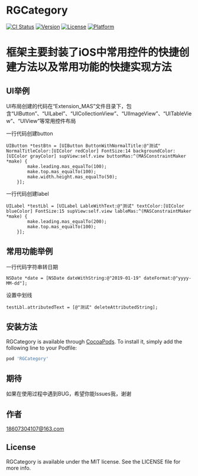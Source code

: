 # RGCategory

[![CI Status](https://img.shields.io/travis/18607304107@163.com/RGCategory.svg?style=flat)](https://travis-ci.org/18607304107@163.com/RGCategory)
[![Version](https://img.shields.io/cocoapods/v/RGCategory.svg?style=flat)](https://cocoapods.org/pods/RGCategory)
[![License](https://img.shields.io/cocoapods/l/RGCategory.svg?style=flat)](https://cocoapods.org/pods/RGCategory)
[![Platform](https://img.shields.io/cocoapods/p/RGCategory.svg?style=flat)](https://cocoapods.org/pods/RGCategory)

# 框架主要封装了iOS中常用控件的快捷创建方法以及常用功能的快捷实现方法

## UI举例

UI布局创建的代码在“Extension_MAS”文件目录下，包含“UIButton”、“UILabel”、“UICollectionView”、“UIImageView”、“UITableView”、“UIView”等常用控件布局

一行代码创建button

```
UIButton *testBtn = [UIButton ButtonWithNormalTitle:@"测试" NormalTitleColor:[UIColor redColor] FontSize:14 backgroundColor:[UIColor grayColor] supView:self.view buttonMas:^(MASConstraintMaker *make) {
        make.leading.mas_equalTo(100);
        make.top.mas_equalTo(100);
        make.width.height.mas_equalTo(50);
    }];
```

一行代码创建label

```
UILabel *testLbl = [UILabel LableWithText:@"测试" textColor:[UIColor blueColor] FontSize:15 supView:self.view lableMas:^(MASConstraintMaker *make) {
        make.leading.mas_equalTo(200);
        make.top.mas_equalTo(100);
    }];
```

## 常用功能举例

一行代码字符串转日期
```
NSDate *date = [NSDate dateWithString:@"2019-01-19" dateFormat:@"yyyy-MM-dd"];
```

设置中划线
```
testLbl.attributedText = [@"测试" deleteAttributedString];
```


## 安装方法

RGCategory is available through [CocoaPods](https://cocoapods.org). To install
it, simply add the following line to your Podfile:

```ruby
pod 'RGCategory'
```

## 期待
如果在使用过程中遇到BUG，希望你能Issues我，谢谢

## 作者

18607304107@163.com

## License

RGCategory is available under the MIT license. See the LICENSE file for more info.

